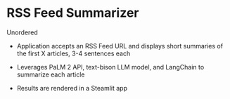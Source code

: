 # RSS Feed Summarizer

Unordered

+ Application accepts an RSS Feed URL and displays short summaries of the first X articles, 3-4 sentences each

+ Leverages PaLM 2 API, text-bison LLM model, and LangChain to summarize each article

+ Results are rendered in a Steamlit app
